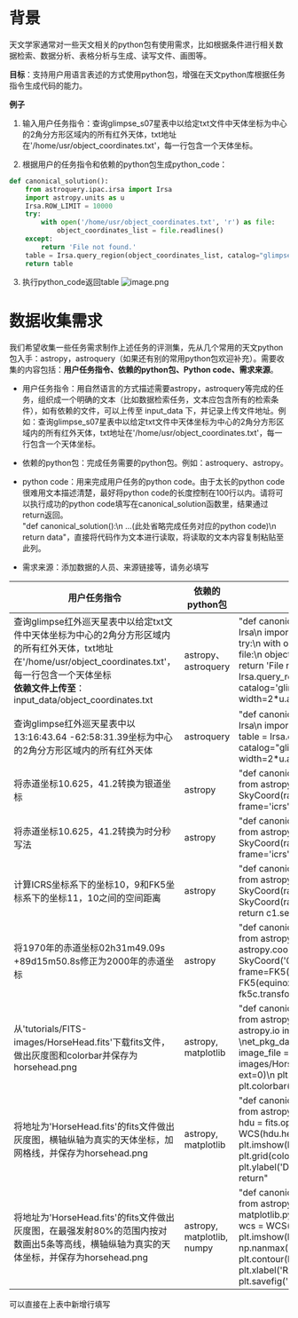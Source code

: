 # 背景

天文学家通常对一些天文相关的python包有使用需求，比如根据条件进行相关数据检索、数据分析、表格分析与生成、读写文件、画图等。

**目标**：支持用户用语言表述的方式使用python包，增强在天文python库根据任务指令生成代码的能力。

**例子**

1. 输入用户任务指令：查询glimpse_s07星表中以给定txt文件中天体坐标为中心的2角分方形区域内的所有红外天体，txt地址在'/home/usr/object_coordinates.txt'，每一行包含一个天体坐标。

2. 根据用户的任务指令和依赖的python包生成python_code：
```python
def canonical_solution():
    from astroquery.ipac.irsa import Irsa
    import astropy.units as u
    Irsa.ROW_LIMIT = 10000
    try:
        with open('/home/usr/object_coordinates.txt', 'r') as file:
            object_coordinates_list = file.readlines()
    except:
        return 'File not found.'
    table = Irsa.query_region(object_coordinates_list, catalog="glimpse_s07", spatial='Box', width=2*u.arcmin).to_pandas()
    return table
```

3. 执行python_code返回table
![image.png](https://cdn.nlark.com/yuque/0/2024/png/29422557/1710900443535-d2185433-0352-4734-a368-7c34a97d16f0.png#averageHue=%23282828&clientId=u153c5ad7-f01b-4&from=paste&height=839&id=uf31b0723&originHeight=1258&originWidth=3155&originalType=binary&ratio=1.5&rotation=0&showTitle=false&size=278964&status=done&style=none&taskId=u01f11296-40e2-4df5-b411-db88997ea7c&title=&width=2103.3333333333335)

# 数据收集需求

我们希望收集一些任务需求制作上述任务的评测集，先从几个常用的天文python包入手：astropy，astroquery（如果还有别的常用python包欢迎补充）。需要收集的内容包括：**用户任务指令、依赖的python包、Python code、需求来源**。

* 用户任务指令：用自然语言的方式描述需要astropy，astroquery等完成的任务，组织成一个明确的文本（比如数据检索任务，文本应包含所有的检索条件），如有依赖的文件，可以上传至 input_data 下，并记录上传文件地址。例如：查询glimpse_s07星表中以给定txt文件中天体坐标为中心的2角分方形区域内的所有红外天体，txt地址在'/home/usr/object_coordinates.txt'，每一行包含一个天体坐标。

* 依赖的python包：完成任务需要的python包。例如：astroquery、astropy。

* python code：用来完成用户任务的python code。由于太长的python code很难用文本描述清楚，最好将python code的长度控制在100行以内。请将可以执行成功的python code填写在canonical_solution函数里，结果通过return返回。<br>"def canonical_solution():\n  ...(此处省略完成任务对应的python code)\n  return data"，直接将代码作为文本进行读取，将读取的文本内容复制粘贴至此列。

* 需求来源：添加数据的人员、来源链接等，请务必填写

| 用户任务指令 | 依赖的python包 | Python code | 需求来源 |
| --- | --- | --- | --- |
| 查询glimpse红外巡天星表中以给定txt文件中天体坐标为中心的2角分方形区域内的所有红外天体，txt地址在'/home/usr/object_coordinates.txt'，每一行包含一个天体坐标<br>**依赖文件上传至**：input_data/object_coordinates.txt | astropy、astroquery |"def canonical_solution():\n  from astroquery.ipac.irsa import Irsa\n  import astropy.units as u\n  Irsa.ROW_LIMIT = 10000\n  try:\n    with open('/home/usr/object_coordinates.txt', 'r') as file:\n      object_coordinates_list = file.readlines()\n  except:\n      return 'File not found.'\n  table = Irsa.query_region(object_coordinates_list, catalog='glimpse_s07', spatial='Box', width=2*u.arcmin).to_pandas()\n  return table\n"| 张天惟 |
| 查询glimpse红外巡天星表中以13:16:43.64 -62:58:31.39坐标为中心的2角分方形区域内的所有红外天体 | astroquery | "def canonical_solution():\n  from astroquery.ipac.irsa import Irsa\n  import astropy.units as u\n  Irsa.ROW_LIMIT = 10000\n  table = Irsa.query_region("13:16:43.64 -62:58:31.39", catalog="glimpse_s07", spatial='Box', width=2*u.arcmin).to_pandas()\n  return table\n" | 张天惟 |
| 将赤道坐标10.625，41.2转换为银道坐标 | astropy | "def canonical_solution():\n  from astropy import units as u\n  from astropy.coordinates import SkyCoord\n  c = SkyCoord(ra=10.625*u.degree, dec=41.2*u.degree, frame='icrs')\n  return c.galactic\n"| 张天惟<br>[https://docs.astropy.org/en/stable/coordinates/](https://docs.astropy.org/en/stable/coordinates/) |
| 将赤道坐标10.625，41.2转换为时分秒写法 | astropy | "def canonical_solution():\n  from astropy import units as u\n  from astropy.coordinates import SkyCoord\n  c = SkyCoord(ra=10.625*u.degree, dec=41.2*u.degree, frame='icrs')\n  c.to_string('hmsdms')\n  return c\n" |  张天惟|
| 计算ICRS坐标系下的坐标10，9和FK5坐标系下的坐标11，10之间的空间距离 | astropy | "def canonical_solution():\n  from astropy import units as u\n  from astropy.coordinates import SkyCoord\n  c1 = SkyCoord(ra=10*u.degree, dec=9*u.degree, frame='icrs')\n  c2 = SkyCoord(ra=11*u.degree, dec=10*u.degree, frame='fk5')\n  return c1.separation(c2)" |张天惟  |
| 将1970年的赤道坐标02h31m49.09s +89d15m50.8s修正为2000年的赤道坐标 | astropy | "def canonical_solution():\n  from astropy.time import Time\n  from astropy.coordinates import SkyCoord\n  from astropy.coordinates import FK5\n  fk5c = SkyCoord('02h31m49.09s', '+89d15m50.8s',               frame=FK5(equinox=Time('J1970')))\n  fk5_2000 = FK5(equinox=Time(2000, format='jyear'))\n  return fk5c.transform_to(fk5_2000)"| 张天惟 |
| 从'tutorials/FITS-images/HorseHead.fits'下载fits文件，做出灰度图和colorbar并保存为horsehead.png | astropy, matplotlib | "def canonical_solution():\n  import matplotlib.pyplot as plt\n  from astropy.visualization \nmport astropy_mpl_style\n  from astropy.io import fits\n  from astropy.utils.data import \net_pkg_data_filename\n  plt.style.use(astropy_mpl_style)\n  image_file = get_pkg_data_filename('tutorials/FITS-images/HorseHead.fits')\n  image_data = fits.getdata(image_file, ext=0)\n  plt.figure()\n  plt.imshow(image_data, cmap='gray')\n  plt.colorbar()\n  plt.savefig('horsehead.png')\n  return" |张天惟<br> [https://docs.astropy.org/en/stable/generated/examples/io/plot_fits-image.html](https://docs.astropy.org/en/stable/generated/examples/io/plot_fits-image.html) |
| 将地址为'HorseHead.fits'的fits文件做出灰度图，横轴纵轴为真实的天体坐标，加网格线，并保存为horsehead.png | astropy, matplotlib | "def canonical_solution():\n  from astropy.wcs import WCS\n  from astropy.io import fits\n  import matplotlib.pyplot as plt\n  hdu = fits.open('HorseHead.fits')[0]\n  wcs = WCS(hdu.header)\n  plt.subplot(projection=wcs) \n  plt.imshow(hdu.data, origin='lower', cmap='gray') \n  plt.grid(color='white', ls='solid')\n  plt.xlabel('RA (J2000)')\n  plt.ylabel('DEC (J2000)')\n  plt.savefig('horsehead.png')\n  return" | 张天惟 |
| 将地址为'HorseHead.fits'的fits文件做出灰度图，在最强发射80%的范围内按对数画出5条等高线，横轴纵轴为真实的天体坐标，并保存为horsehead.png | astropy, matplotlib, numpy | "def canonical_solution():\n  from astropy.wcs import WCS\n  from astropy.io import fits\n  import numpy as np\n  import matplotlib.pyplot as plt\n  hdu = fits.open('HorseHead.fits')[0]\n  wcs = WCS(hdu.header)\n  plt.subplot(projection=wcs) \n  plt.imshow(hdu.data, origin='lower', cmap='gray') \n  max_v = np.nanmax(hdu.data)\n  min_v = np.nanmin(hdu.data)\n  plt.contour(hdu.data,levels=np.logspace(min_v,max_v*0.8,5))\n  plt.xlabel('RA (J2000)')\n  plt.ylabel('DEC (J2000)')\n  plt.savefig('horsehead.png')\n  return" |张天惟<br> [https://astropy-astrofrog.readthedocs.io/en/latest/visualization/wcsaxes/images_contours.html](https://astropy-astrofrog.readthedocs.io/en/latest/visualization/wcsaxes/images_contours.html) |

可以直接在上表中新增行填写
